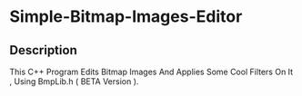 # Simple-Bitmap-Images-Editor

## Description
This C++ Program Edits Bitmap Images And Applies Some Cool Filters On It , Using BmpLib.h ( BETA Version ).

